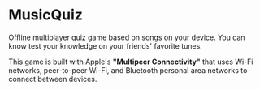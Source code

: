 # MusicQuiz
Offline multiplayer quiz game based on songs on your device.
You can know test your knowledge on your friends' favorite tunes.

This game is built with Apple's **"Multipeer Connectivity"** that uses Wi-Fi networks, peer-to-peer Wi-Fi, and Bluetooth personal area networks to connect between devices.
